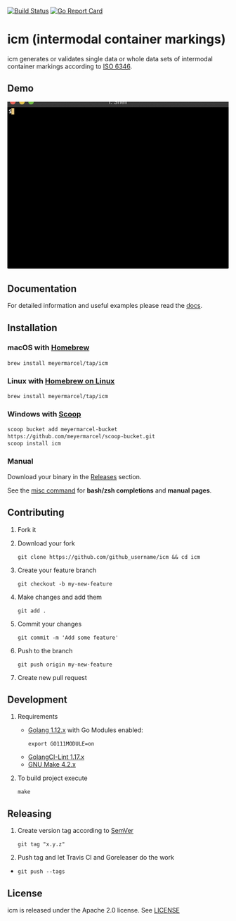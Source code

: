 [![Build Status](https://travis-ci.org/meyermarcel/icm.svg "Build Status")](https://travis-ci.org/meyermarcel/icm) [![Go Report Card](https://goreportcard.com/badge/github.com/meyermarcel/icm)](https://goreportcard.com/report/github.com/meyermarcel/icm)

# icm (intermodal container markings)

icm generates or validates single data or whole data sets of intermodal container markings according to [ISO 6346](https://en.wikipedia.org/wiki/ISO_6346).

## Demo

![Demo](docs/gif/demo.gif)

## Documentation

For detailed information and useful examples please read the [docs](docs/icm.md).

## Installation

### macOS with [Homebrew](https://brew.sh)

```
brew install meyermarcel/tap/icm
```

### Linux with [Homebrew on Linux](https://docs.brew.sh/Homebrew-on-Linux)

```
brew install meyermarcel/tap/icm
```

### Windows with [Scoop](https://scoop.sh)

```
scoop bucket add meyermarcel-bucket https://github.com/meyermarcel/scoop-bucket.git
scoop install icm
```

### Manual

Download your binary in the [Releases](https://github.com/meyermarcel/icm/releases) section.

See the [misc command](docs/icm_misc.md) for **bash/zsh completions** and **manual pages**.


## Contributing

1. Fork it

1. Download your fork
    ```
    git clone https://github.com/github_username/icm && cd icm
    ```

1. Create your feature branch
    ```
    git checkout -b my-new-feature
    ```

1. Make changes and add them
    ```
    git add .
    ```

1. Commit your changes
    ```
    git commit -m 'Add some feature'
    ```

1. Push to the branch
    ```
    git push origin my-new-feature
    ```

1. Create new pull request

## Development

1. Requirements
    * [Golang 1.12.x](https://golang.org/doc/install) with Go Modules enabled:
        ```
        export GO111MODULE=on
        ```
    * [GolangCI-Lint 1.17.x](https://github.com/golangci/golangci-lint#install)
    * [GNU Make 4.2.x](https://www.gnu.org/software/make/)

1. To build project execute
    ```
    make
    ```

## Releasing

1. Create version tag according to [SemVer](https://semver.org)
    ```
    git tag "x.y.z"
    ```

1. Push tag and let Travis CI and Goreleaser do the work
+
    ```
    git push --tags
    ```

## License

icm is released under the Apache 2.0 license. See [LICENSE](https://github.com/meyermarcel/icm/blob/master/LICENSE)
